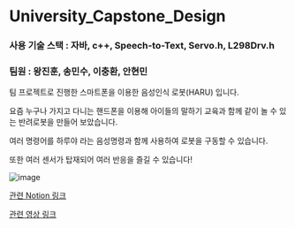 # University_Capstone_Design

### 사용 기술 스택 : 자바, c++,  Speech-to-Text, Servo.h, L298Drv.h

### 팀원 : 왕진훈, 송민수, 이충환, 안현민

팀 프로젝트로 진행한 스마트폰을 이용한 음성인식 로봇(HARU) 입니다.

요즘 누구나 가지고 다니는 핸드폰을 이용해 아이들의 말하기 교육과 함께 같이 놀 수 있는 반려로봇을 만들어 보았습니다.

여러 명령어를 하루야 라는 음성명령과 함께 사용하여 로봇을 구동할 수 있습니다. 

또한 여러 센서가 탑재되어 여러 반응을 즐길 수 있습니다!


 ![image](https://user-images.githubusercontent.com/83506637/162618844-ab66d86a-1cf1-4c30-a856-37b28e4ae982.png)


[관련 Notion 링크](https://tasteful-dianella-4f4.notion.site/fae8539a998a4e26a4a9489040ebcdee)  

[관련 영상 링크](https://youtu.be/3sxtqTbd82k)
